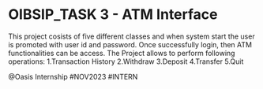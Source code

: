 # OIBSIP_TASK 3 - ATM Interface
This project cosists of five different classes and when system start the user is promoted with user id and password.
Once successfully login, then ATM functionalities can be access.
The Project allows to perform following operations:
1.Transaction History
2.Withdraw
3.Deposit
4.Transfer
5.Quit

@Oasis Internship #NOV2023 #INTERN
